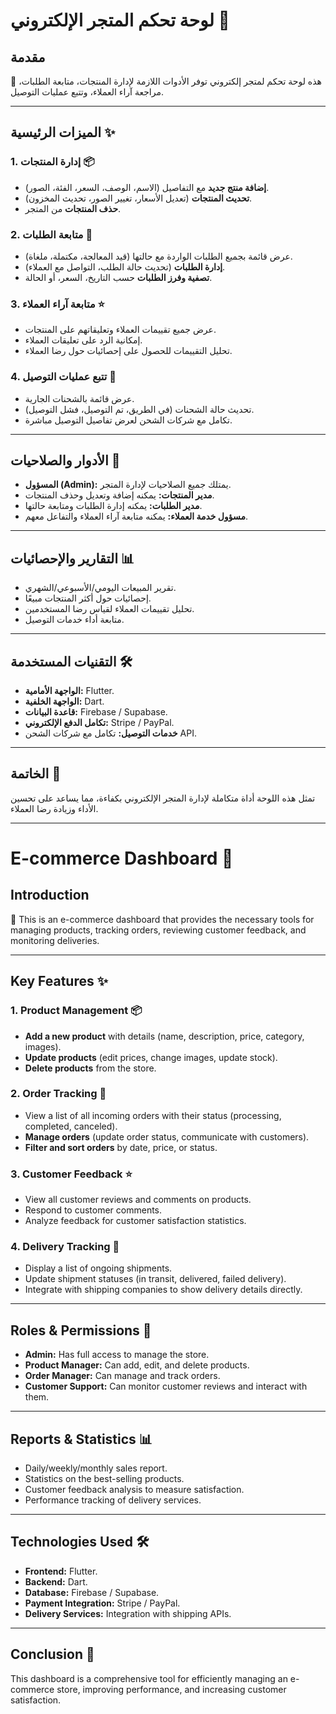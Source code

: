 # لوحة تحكم المتجر الإلكتروني 🛒

## مقدمة
🚀 هذه لوحة تحكم لمتجر إلكتروني توفر الأدوات اللازمة لإدارة المنتجات، متابعة الطلبات، مراجعة آراء العملاء، وتتبع عمليات التوصيل.

---

## الميزات الرئيسية ✨

### 1. إدارة المنتجات 📦
- **إضافة منتج جديد** مع التفاصيل (الاسم، الوصف، السعر، الفئة، الصور).
- **تحديث المنتجات** (تعديل الأسعار، تغيير الصور، تحديث المخزون).
- **حذف المنتجات** من المتجر.

### 2. متابعة الطلبات 📑
- عرض قائمة بجميع الطلبات الواردة مع حالتها (قيد المعالجة، مكتملة، ملغاة).
- **إدارة الطلبات** (تحديث حالة الطلب، التواصل مع العملاء).
- **تصفية وفرز الطلبات** حسب التاريخ، السعر، أو الحالة.

### 3. متابعة آراء العملاء ⭐
- عرض جميع تقييمات العملاء وتعليقاتهم على المنتجات.
- إمكانية الرد على تعليقات العملاء.
- تحليل التقييمات للحصول على إحصائيات حول رضا العملاء.

### 4. تتبع عمليات التوصيل 🚚
- عرض قائمة بالشحنات الجارية.
- تحديث حالة الشحنات (في الطريق، تم التوصيل، فشل التوصيل).
- تكامل مع شركات الشحن لعرض تفاصيل التوصيل مباشرة.

---

## الأدوار والصلاحيات 🔑
- **المسؤول (Admin):** يمتلك جميع الصلاحيات لإدارة المتجر.
- **مدير المنتجات:** يمكنه إضافة وتعديل وحذف المنتجات.
- **مدير الطلبات:** يمكنه إدارة الطلبات ومتابعة حالتها.
- **مسؤول خدمة العملاء:** يمكنه متابعة آراء العملاء والتفاعل معهم.

---

## التقارير والإحصائيات 📊
- تقرير المبيعات اليومي/الأسبوعي/الشهري.
- إحصائيات حول أكثر المنتجات مبيعًا.
- تحليل تقييمات العملاء لقياس رضا المستخدمين.
- متابعة أداء خدمات التوصيل.

---

## التقنيات المستخدمة 🛠️
- **الواجهة الأمامية:** Flutter.
- **الواجهة الخلفية:** Dart.
- **قاعدة البيانات:** Firebase / Supabase.
- **تكامل الدفع الإلكتروني:** Stripe / PayPal.
- **خدمات التوصيل:** تكامل مع شركات الشحن API.

---

## الخاتمة 🎯
تمثل هذه اللوحة أداة متكاملة لإدارة المتجر الإلكتروني بكفاءة، مما يساعد على تحسين الأداء وزيادة رضا العملاء.

---

# E-commerce Dashboard 🛒

## Introduction
🚀 This is an e-commerce dashboard that provides the necessary tools for managing products, tracking orders, reviewing customer feedback, and monitoring deliveries.

---

## Key Features ✨

### 1. Product Management 📦
- **Add a new product** with details (name, description, price, category, images).
- **Update products** (edit prices, change images, update stock).
- **Delete products** from the store.

### 2. Order Tracking 📑
- View a list of all incoming orders with their status (processing, completed, canceled).
- **Manage orders** (update order status, communicate with customers).
- **Filter and sort orders** by date, price, or status.

### 3. Customer Feedback ⭐
- View all customer reviews and comments on products.
- Respond to customer comments.
- Analyze feedback for customer satisfaction statistics.

### 4. Delivery Tracking 🚚
- Display a list of ongoing shipments.
- Update shipment statuses (in transit, delivered, failed delivery).
- Integrate with shipping companies to show delivery details directly.

---

## Roles & Permissions 🔑
- **Admin:** Has full access to manage the store.
- **Product Manager:** Can add, edit, and delete products.
- **Order Manager:** Can manage and track orders.
- **Customer Support:** Can monitor customer reviews and interact with them.

---

## Reports & Statistics 📊
- Daily/weekly/monthly sales report.
- Statistics on the best-selling products.
- Customer feedback analysis to measure satisfaction.
- Performance tracking of delivery services.

---

## Technologies Used 🛠️
- **Frontend:** Flutter.
- **Backend:** Dart.
- **Database:** Firebase / Supabase.
- **Payment Integration:** Stripe / PayPal.
- **Delivery Services:** Integration with shipping APIs.

---

## Conclusion 🎯
This dashboard is a comprehensive tool for efficiently managing an e-commerce store, improving performance, and increasing customer satisfaction.

